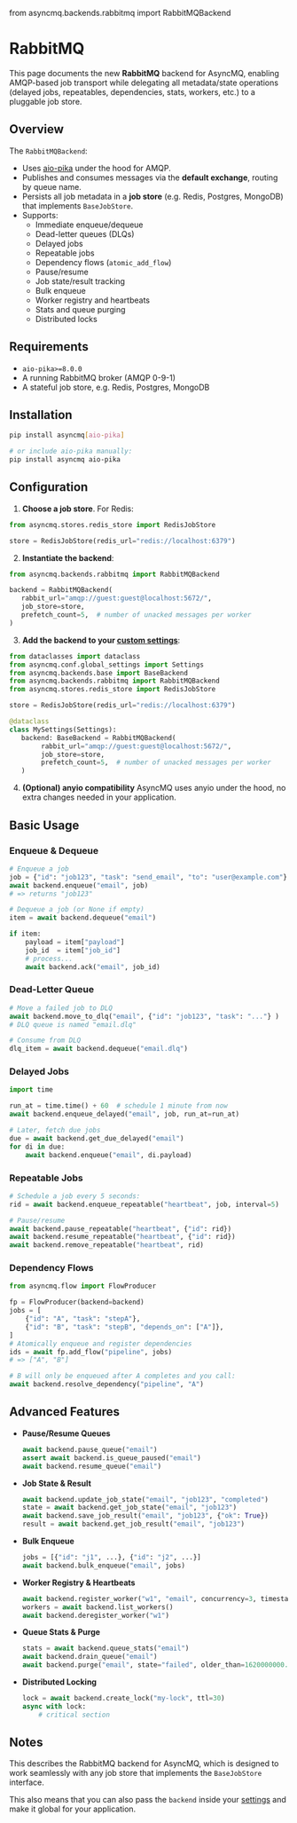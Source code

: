 from asyncmq.backends.rabbitmq import RabbitMQBackend

# RabbitMQ

This page documents the new **RabbitMQ** backend for AsyncMQ, enabling AMQP-based job transport while delegating all metadata/state operations (delayed jobs, repeatables, dependencies, stats, workers, etc.) to a pluggable job store.

## Overview

The `RabbitMQBackend`:

- Uses [aio-pika](https://github.com/mosquito/aio-pika) under the hood for AMQP.
- Publishes and consumes messages via the **default exchange**, routing by queue name.
- Persists all job metadata in a **job store** (e.g. Redis, Postgres, MongoDB) that implements `BaseJobStore`.
- Supports:
    - Immediate enqueue/dequeue
    - Dead-letter queues (DLQs)
    - Delayed jobs
    - Repeatable jobs
    - Dependency flows (`atomic_add_flow`)
    - Pause/resume
    - Job state/result tracking
    - Bulk enqueue
    - Worker registry and heartbeats
    - Stats and queue purging
    - Distributed locks

## Requirements

- `aio-pika>=8.0.0`
- A running RabbitMQ broker (AMQP 0-9-1)
- A stateful job store, e.g. Redis, Postgres, MongoDB

## Installation

```bash
pip install asyncmq[aio-pika]

# or include aio-pika manually:
pip install asyncmq aio-pika
```

## Configuration

1. **Choose a job store**. For Redis:

```python
from asyncmq.stores.redis_store import RedisJobStore

store = RedisJobStore(redis_url="redis://localhost:6379")
```

2. **Instantiate the backend**:

```python
from asyncmq.backends.rabbitmq import RabbitMQBackend

backend = RabbitMQBackend(
   rabbit_url="amqp://guest:guest@localhost:5672/",
   job_store=store,
   prefetch_count=5,  # number of unacked messages per worker
)
```

3. **Add the backend to your [custom settings](../settings.md)**:

```python
from dataclasses import dataclass
from asyncmq.conf.global_settings import Settings
from asyncmq.backends.base import BaseBackend
from asyncmq.backends.rabbitmq import RabbitMQBackend
from asyncmq.stores.redis_store import RedisJobStore

store = RedisJobStore(redis_url="redis://localhost:6379")

@dataclass
class MySettings(Settings):
   backend: BaseBackend = RabbitMQBackend(
        rabbit_url="amqp://guest:guest@localhost:5672/",
        job_store=store,
        prefetch_count=5,  # number of unacked messages per worker
   )
```

4. **(Optional) anyio compatibility**
   AsyncMQ uses anyio under the hood, no extra changes needed in your application.

## Basic Usage

### Enqueue & Dequeue

```python
# Enqueue a job
job = {"id": "job123", "task": "send_email", "to": "user@example.com"}
await backend.enqueue("email", job)
# => returns "job123"

# Dequeue a job (or None if empty)
item = await backend.dequeue("email")

if item:
    payload = item["payload"]
    job_id  = item["job_id"]
    # process...
    await backend.ack("email", job_id)
```

### Dead-Letter Queue

```python
# Move a failed job to DLQ
await backend.move_to_dlq("email", {"id": "job123", "task": "..."} )
# DLQ queue is named "email.dlq"

# Consume from DLQ
dlq_item = await backend.dequeue("email.dlq")
```

### Delayed Jobs

```python
import time

run_at = time.time() + 60  # schedule 1 minute from now
await backend.enqueue_delayed("email", job, run_at=run_at)

# Later, fetch due jobs
due = await backend.get_due_delayed("email")
for di in due:
    await backend.enqueue("email", di.payload)
```

### Repeatable Jobs

```python
# Schedule a job every 5 seconds:
rid = await backend.enqueue_repeatable("heartbeat", job, interval=5)

# Pause/resume
await backend.pause_repeatable("heartbeat", {"id": rid})
await backend.resume_repeatable("heartbeat", {"id": rid})
await backend.remove_repeatable("heartbeat", rid)
```

### Dependency Flows

```python
from asyncmq.flow import FlowProducer

fp = FlowProducer(backend=backend)
jobs = [
    {"id": "A", "task": "stepA"},
    {"id": "B", "task": "stepB", "depends_on": ["A"]},
]
# Atomically enqueue and register dependencies
ids = await fp.add_flow("pipeline", jobs)
# => ["A", "B"]

# B will only be enqueued after A completes and you call:
await backend.resolve_dependency("pipeline", "A")
```

## Advanced Features

* **Pause/Resume Queues**

  ```python
  await backend.pause_queue("email")
  assert await backend.is_queue_paused("email")
  await backend.resume_queue("email")
  ```
* **Job State & Result**

  ```python
  await backend.update_job_state("email", "job123", "completed")
  state = await backend.get_job_state("email", "job123")
  await backend.save_job_result("email", "job123", {"ok": True})
  result = await backend.get_job_result("email", "job123")
  ```
* **Bulk Enqueue**

  ```python
  jobs = [{"id": "j1", ...}, {"id": "j2", ...}]
  await backend.bulk_enqueue("email", jobs)
  ```
* **Worker Registry & Heartbeats**

  ```python
  await backend.register_worker("w1", "email", concurrency=3, timestamp=time.time())
  workers = await backend.list_workers()
  await backend.deregister_worker("w1")
  ```
* **Queue Stats & Purge**

  ```python
  stats = await backend.queue_stats("email")
  await backend.drain_queue("email")
  await backend.purge("email", state="failed", older_than=1620000000.0)
  ```
* **Distributed Locking**

  ```python
  lock = await backend.create_lock("my-lock", ttl=30)
  async with lock:
      # critical section
  ```

## Notes

This describes the RabbitMQ backend for AsyncMQ, which is designed to work seamlessly with any job store that implements the `BaseJobStore` interface.

This also means that you can also pass the `backend` inside your [settings](../settings.md) and make it global for your application.
